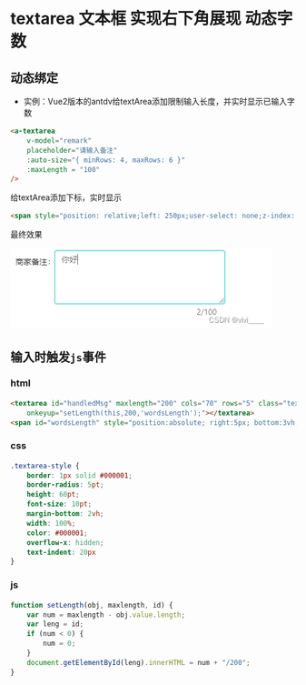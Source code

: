 # textarea 文本框 实现右下角展现 动态字数

## 动态绑定

- 实例：Vue2版本的antdv给textArea添加限制输入长度，并实时显示已输入字数


```html
<a-textarea 
	v-model="remark"
	placeholder="请输入备注" 
	:auto-size="{ minRows: 4, maxRows: 6 }"
	:maxLength = "100" 
/>
```

给textArea添加下标，实时显示

```html
<span style="position: relative;left: 250px;user-select: none;z-index: 999;top: -10px;">{{remark.length}}/100</span>
```

最终效果

![img](06.文本域右下角动态数字展示.assets/2cd746f36d6246238a27437e678f9e9d.png)

## 输入时触发`js`事件

### html

```html
<textarea id="handledMsg" maxlength="200" cols="70" rows="5" class="textarea-style" placeholder="请输入处理方法,不超过200字"
    onkeyup="setLength(this,200,'wordsLength');"></textarea>
<span id="wordsLength" style="position:absolute; right:5px; bottom:3vh;font-size:12px; color:#BDCADA">0/200</span>
```

### css

```css
.textarea-style {
    border: 1px solid #000001;
    border-radius: 5pt;
    height: 60pt;
    font-size: 10pt;
    margin-bottom: 2vh;
    width: 100%;
    color: #000001;
    overflow-x: hidden;
    text-indent: 20px
}
```

### js

```js
function setLength(obj, maxlength, id) {
    var num = maxlength - obj.value.length;
    var leng = id;
    if (num < 0) {
        num = 0;
    }
    document.getElementById(leng).innerHTML = num + "/200";
}
```

